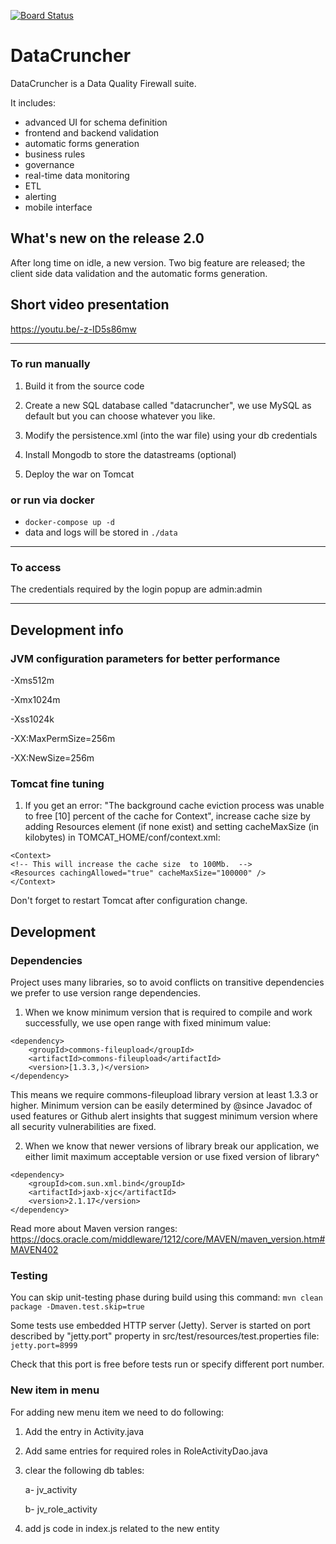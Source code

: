 [![Board Status](https://r17m0.visualstudio.com/fad15dcb-7c74-43e6-b892-030bddcd0ce0/0631397e-2fdd-4786-9537-6e39709148b9/_apis/work/boardbadge/2e347e9e-a5e7-4600-9ae3-65ff1b444742)](https://r17m0.visualstudio.com/fad15dcb-7c74-43e6-b892-030bddcd0ce0/_boards/board/t/0631397e-2fdd-4786-9537-6e39709148b9/Microsoft.RequirementCategory)
# DataCruncher 
DataCruncher is a Data Quality Firewall suite.

It includes:
* advanced UI for schema definition
* frontend and backend validation
* automatic forms generation
* business rules
* governance
* real-time data monitoring
* ETL
* alerting
* mobile interface

## What's new on the release 2.0
After long time on idle, a new version.
Two big feature are released; the client side data validation and the automatic forms generation.

## Short video presentation
https://youtu.be/-z-ID5s86mw

-----------------------------
### To run manually

1. Build it from the source code

2. Create a new SQL database called "datacruncher", we use MySQL as default but you can choose whatever you like.

3. Modify the persistence.xml (into the war file) using your db credentials

4. Install Mongodb to store the datastreams (optional)

5. Deploy the war on Tomcat

### or run via docker

  - `docker-compose up -d`
  - data and logs will be stored in `./data`


-----------------------------
### To access

The credentials required by the login popup are
admin:admin

-----------------------------
## Development info

### JVM configuration parameters for better performance

-Xms512m

-Xmx1024m

-Xss1024k

-XX:MaxPermSize=256m

-XX:NewSize=256m

### Tomcat fine tuning

1. If you get an error: "The background cache eviction process was unable to free [10] percent of the cache for Context",
increase cache size by adding Resources element (if none exist) and setting cacheMaxSize (in kilobytes) in TOMCAT_HOME/conf/context.xml:

```
<Context>
<!-- This will increase the cache size  to 100Mb.  -->
<Resources cachingAllowed="true" cacheMaxSize="100000" />
</Context>
```

Don't forget to restart Tomcat after configuration change.



## Development

### Dependencies

Project uses many libraries, so to avoid conflicts on transitive dependencies we prefer to use version range dependencies.

1. When we know minimum version that is required to compile and work successfully, we use open range with fixed minimum value:
```
<dependency>
    <groupId>commons-fileupload</groupId>
    <artifactId>commons-fileupload</artifactId>
    <version>[1.3.3,)</version>
</dependency>
```
This means we require commons-fileupload library version at least 1.3.3 or higher.
Minimum version can be easily determined by @since Javadoc of used features or Github alert insights that suggest minimum version where all security vulnerabilities are fixed.

2. When we know that newer versions of library break our application, we either limit maximum acceptable version or use fixed version of library^
```
<dependency>
    <groupId>com.sun.xml.bind</groupId>
    <artifactId>jaxb-xjc</artifactId>
    <version>2.1.17</version>
</dependency>
```

Read more about Maven version ranges: https://docs.oracle.com/middleware/1212/core/MAVEN/maven_version.htm#MAVEN402

### Testing

You can skip unit-testing phase during build using this command:
```mvn clean package -Dmaven.test.skip=true```

Some tests use embedded HTTP server (Jetty). Server is started on port described by "jetty.port" property in src/test/resources/test.properties file:
```jetty.port=8999```

Check that this port is free before tests run or specify different port number.


### New item in menu

For adding new menu item we need to do following:

1) Add the entry in Activity.java

2) Add same  entries for required roles in RoleActivityDao.java

3) clear the following db tables:

    a- jv_activity

    b- jv_role_activity

4) add js code in index.js related to the new entity

